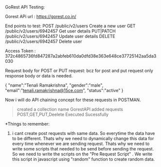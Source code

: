 GoRest API Testing:

Gorest APi url : https://gorest.co.in/

End points to test:
POST    	/public/v2/users		Create a new user
GET     	/public/v2/users/6942457	Get user details
PUT|PATCH 	/public/v2/users/6942457	Update user details
DELETE 		/public/v2/users/6942457	Delete user

Access Token : 372c4865736fd847287a2abfeb610da0dfd38e363e648ce37725142aa5da3030

Request body for POST or PUT request: bcz for post and put request only response body or data is needed.

{
  "name":"Tenali Ramakrishna", 
  "gender":"male", 
  "email":"tenali.ramakrishna@15ce.com", 
  "status":"active"
}

Now i will do API chaining concept for these requests in POSTMAN.

>created a collection name GorestAPI
>added requests POST,GET,PUT,Deelete
>Executed Sucessfully




*Things to remember: 
1. i cant create post requests with same data. So everytime the data have to be different. Thats why we need to dynamically change this data for every time whenever we are sending request. Thats why we need to write some scripts that needed to be send before sending the request. So we need to write the scripts on the "Pre Request Script"  . We  write this script in javascript using "random" function to create random data.
